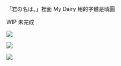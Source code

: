 「君の名は。」裡面 My Dairy 用的字體是晴圓

WIP 未完成

![](http://ww2.sinaimg.cn/large/6d9bd6a5gw1fak3j34koxj21a70p3469.jpg)

![](http://ww1.sinaimg.cn/mw1024/6d9bd6a5gw1fak3j11cvqj215n0tin3m.jpg)

![](http://ww1.sinaimg.cn/large/6d9bd6a5gw1fak3j0urqqj20af0ij765.jpg)
